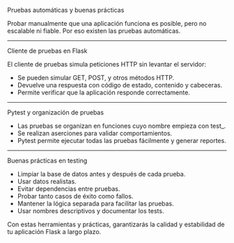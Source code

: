 Pruebas automáticas y buenas prácticas

Probar manualmente que una aplicación funciona es posible, pero no escalable ni fiable. Por eso existen las pruebas automáticas.

---

Cliente de pruebas en Flask

El cliente de pruebas simula peticiones HTTP sin levantar el servidor:

- Se pueden simular GET, POST, y otros métodos HTTP.
- Devuelve una respuesta con código de estado, contenido y cabeceras.
- Permite verificar que la aplicación responde correctamente.

---

Pytest y organización de pruebas

- Las pruebas se organizan en funciones cuyo nombre empieza con test_.
- Se realizan aserciones para validar comportamientos.
- Pytest permite ejecutar todas las pruebas fácilmente y generar reportes.

---

Buenas prácticas en testing

- Limpiar la base de datos antes y después de cada prueba.
- Usar datos realistas.
- Evitar dependencias entre pruebas.
- Probar tanto casos de éxito como fallos.
- Mantener la lógica separada para facilitar las pruebas.
- Usar nombres descriptivos y documentar los tests.

Con estas herramientas y prácticas, garantizarás la calidad y estabilidad de tu aplicación Flask a largo plazo.

